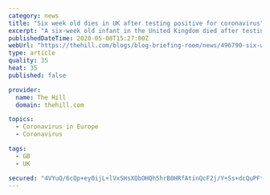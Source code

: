 ```yaml
---
category: news
title: "Six week old dies in UK after testing positive for coronavirus"
excerpt: "A six-week old infant in the United Kingdom died after testing positive for the coronavirus, according to multiple"
publishedDateTime: 2020-05-08T15:27:00Z
webUrl: "https://thehill.com/blogs/blog-briefing-room/news/496790-six-week-old-dies-after-testing-positive-for-coronavirus-nhs"
type: article
quality: 35
heat: 35
published: false

provider:
  name: The Hill
  domain: thehill.com

topics:
  - Coronavirus in Europe
  - Coronavirus

tags:
  - GB
  - UK

secured: "4VYuQ/6cQp+ey0ijL+lVxSHsXQbOHQh5hrB0HRfAtinQcF2j/Y+Ss+dcQuPFtV/CGOUPP245yj6mlU99Nhv5GTJ69vlaem8xmLmJ9PfdpKbpdn9/V2obFKlWgESt1AuNH4zwY/iUhiOlVsVJchFY+LGGNme9ZDva6e57NMVTUq32aEfM5E7dIpKPk0HNBZprC384yUlmmxZty65FuJKi+t8lqUoDzbHx2fAlFf5brSm/OXZ/c4+48PGu5TWbPnp7eeYZHCpj24I0GdDjHs/UxFtjOC4fVAxzKyXO1F85immlV2kNFQ6gC6AP1VUaQZ0qiOZa6y/9cuj9J4pJWfYafSYOOGgyWsoUJaW1zezTTpg2Jwj2+MUGRmj6fUkInKmlhaj+So1UlVlzTZwmlLgV016dbzGN7dWFOf2en8af8fXCjAv38pHs1xmgJmai8GBbbOjQYsWwAI7kIMAlF9452DfgFCq7IDoVPcMkpyCZjv0=;NR+b8bWDokGr00CTcFdKyw=="
---
```


